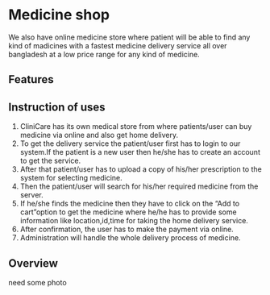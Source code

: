 # Medicine shop
We also have online medicine store where patient will be able to find any kind of madicines with a fastest medicine delivery service all over bangladesh at a low price range for any kind of medicine.
## Features


## Instruction of uses
1. CliniCare has its own medical store from where patients/user can buy medicine via online and also get home delivery.
2. To get the delivery service the patient/user first has to login to our system.If the patient is a new user then he/she has to create an account to get the service.
3. After that patient/user has to upload a copy of his/her prescription to the system for selecting medicine.
4. Then the patient/user will search for his/her required medicine from the server.
5. If he/she finds the medicine then they have to click on the “Add to cart”option to get the medicine where he/he has to provide some information like location,id,time for taking the home delivery service.
6. After confirmation, the user has to make the payment via online.
7. Administration will handle the whole delivery process of medicine.

## Overview

need some photo
